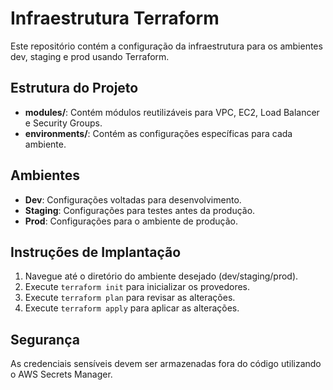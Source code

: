 # Infraestrutura Terraform

Este repositório contém a configuração da infraestrutura para os ambientes dev, staging e prod usando Terraform.

## Estrutura do Projeto

- **modules/**: Contém módulos reutilizáveis para VPC, EC2, Load Balancer e Security Groups.
- **environments/**: Contém as configurações específicas para cada ambiente.

## Ambientes

- **Dev**: Configurações voltadas para desenvolvimento.
- **Staging**: Configurações para testes antes da produção.
- **Prod**: Configurações para o ambiente de produção.

## Instruções de Implantação

1. Navegue até o diretório do ambiente desejado (dev/staging/prod).
2. Execute `terraform init` para inicializar os provedores.
3. Execute `terraform plan` para revisar as alterações.
4. Execute `terraform apply` para aplicar as alterações.

## Segurança

As credenciais sensíveis devem ser armazenadas fora do código utilizando o AWS Secrets Manager.
